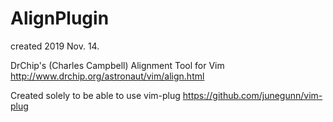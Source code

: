 # AlignPlugin
created 2019 Nov. 14.

DrChip's (Charles Campbell) Alignment Tool for Vim
http://www.drchip.org/astronaut/vim/align.html

Created solely to be able to use vim-plug
https://github.com/junegunn/vim-plug
